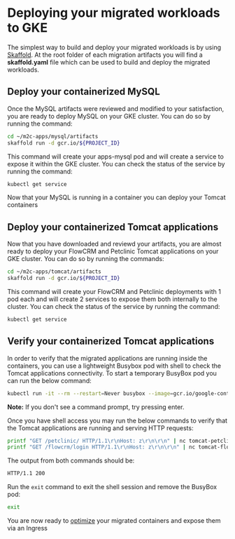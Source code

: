 # Deploying your migrated workloads to GKE
The simplest way to build and deploy your migrated workloads is by using [Skaffold](https://skaffold.dev/). At the root folder of each migration artifacts you will find a **skaffold.yaml** file which can be used to build and deploy the migrated workloads.

## Deploy your containerized MySQL
Once the MySQL artifacts were reviewed and modified to your satisfaction, you are ready to deploy MySQL on your GKE cluster. You can do so by running the command:
``` bash
cd ~/m2c-apps/mysql/artifacts
skaffold run -d gcr.io/${PROJECT_ID}
```
This command will create your apps-mysql pod and will create a service to expose it within the GKE cluster. You can check the status of the service by running the command:
``` bash
kubectl get service
```

Now that your MySQL is running in a container you can deploy your Tomcat containers

## Deploy your containerized Tomcat applications
Now that you have downloaded and reviewd your artifacts, you are almost ready to deploy your FlowCRM and Petclinic Tomcat applications on your GKE cluster. You can do so by running the commands:
``` bash
cd ~/m2c-apps/tomcat/artifacts
skaffold run -d gcr.io/${PROJECT_ID}
```
This command will create your FlowCRM and Petclinic deployments with 1 pod each and will create 2 services to expose them both internally to the cluster. You can check the status of the service by running the command:
``` bash
kubectl get service
```

## Verify your containerized Tomcat applications
In order to verify that the migrated applications are running inside the containers, you can use a lightweight Busybox pod with shell to check the Tomcat applications connectivity. To start a temporary BusyBox pod you can run the below command:
``` bash
kubectl run -it --rm --restart=Never busybox --image=gcr.io/google-containers/busybox sh
```
**Note:** If you don't see a command prompt, try pressing enter.

Once you have shell access you may run the below commands to verify that the Tomcat applications are running and serving HTTP requests:
``` bash
printf "GET /petclinic/ HTTP/1.1\r\nHost: z\r\n\r\n" | nc tomcat-petclinic 8080 | egrep HTTP
printf "GET /flowcrm/login HTTP/1.1\r\nHost: z\r\n\r\n" | nc tomcat-flowcrm 8080 | egrep HTTP
```

The output from both commands should be:
``` bash
HTTP/1.1 200
```

Run the `exit` command to exit the shell session and remove the BusyBox pod:
``` bash
exit
```

You are now ready to [optimize](../6-optimize/README.md) your migrated containers and expose them via an Ingress
